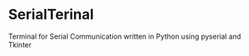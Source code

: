 SerialTerinal
=============

Terminal for Serial Communication written in Python using pyserial and Tkinter
